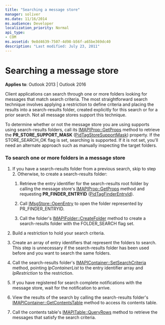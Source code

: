 ```yaml
---
title: "Searching a message store"
manager: soliver
ms.date: 11/16/2014
ms.audience: Developer
localization_priority: Normal
api_type:
- COM
ms.assetid: 9e8d4639-7507-4d98-b56f-a65be369dc40
description: "Last modified: July 23, 2011"
---
```


# Searching a message store

**Applies to**: Outlook 2013 | Outlook 2016 
  
Client applications can search through one or more folders looking for messages that match search criteria. The most straightforward search technique involves applying a restriction to define criteria and placing the results into a search-results folder, created explicitly for this search or for a prior search. Not all message stores support this technique. 

To determine whether or not the message store you are using supports using search-results folders, call its [IMAPIProp::GetProps](imapiprop-getprops.md) method to retrieve the **PR\_STORE_SUPPORT_MASK** ([PidTagStoreSupportMask](pidtagstoresupportmask-canonical-property.md)) property. If the STORE_SEARCH_OK flag is set, searching is supported. If it is not set, you'll need an alternate approach such as manually inspecting the target folders.
  
### To search one or more folders in a message store
  
1. If you have a search-results folder from a previous search, skip to step 2. Otherwise, to create a search-results folder:
    
    1. Retrieve the entry identifier for the search-results root folder by calling the message store's [IMAPIProp::GetProps](imapiprop-getprops.md) method and requesting **PR_FINDER_ENTRYID** ([PidTagFinderEntryId](pidtagfinderentryid-canonical-property.md)).
        
    2. Call [IMsgStore::OpenEntry](imsgstore-openentry.md) to open the folder represented by PR_FINDER_ENTRYID. 
        
    3. Call the folder's [IMAPIFolder::CreateFolder](imapifolder-createfolder.md) method to create a search-results folder with the FOLDER_SEARCH flag set. 
    
2. Build a restriction to hold your search criteria. 
    
3. Create an array of entry identifiers that represent the folders to search. This step is unnecessary if the search-results folder has been used before and you want to search the same folders.
    
4. Call the search-results folder's [IMAPIContainer::SetSearchCriteria](imapicontainer-setsearchcriteria.md) method, pointing  _lpContainerList_ to the entry identifier array and  _lpRestriction_ to the restriction. 
    
5. If you have registered for search complete notifications with the message store, wait for the notification to arrive.
    
6. View the results of the search by calling the search-results folder's [IMAPIContainer::GetContentsTable](imapicontainer-getcontentstable.md) method to access its contents table. 
    
7. Call the contents table's [IMAPITable::QueryRows](imapitable-queryrows.md) method to retrieve the messages that satisfy the search criteria. 
    

